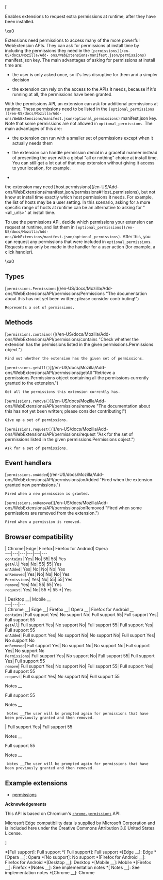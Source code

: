 [



Enables extensions to request extra permissions at runtime, after they have
been installed.



\xa0



Extensions need permissions to access many of the more powerful WebExtension
APIs. They can ask for permissions at install time by including the
permissions they need in the `[permissions](/en-US/docs/Mozilla/Add-
ons/WebExtensions/manifest.json/permissions)` manifest.json key. The main
advantages of asking for permissions at install time are:





  * the user is only asked once, so it's less disruptive for them and a simpler decision


  * the extension can rely on the access to the APIs it needs, because if it's running at all, the permissions have been granted.




With the permissions API, an extension can ask for additional permissions at
runtime. These permissions need to be listed in the `[optional_permissions
](/en-US/docs/Mozilla/Add-
ons/WebExtensions/manifest.json/optional_permissions)` manifest.json key. Note
that some permissions are not allowed in `optional_permissions`. The main
advantages of this are:





  * the extension can run with a smaller set of permissions except when it actually needs them


  * the extension can handle permission denial in a graceful manner instead of presenting the user with a global "all or nothing" choice at install time. You can still get a lot out of that map extension without giving it access to your location, for example.


  * 

the extension may need [host permissions](/en-US/Add-
ons/WebExtensions/manifest.json/permissions#Host_permissions), but not know at
install time exactly which host permissions it needs. For example, the list of
hosts may be a user setting. In this scenario, asking for a more specific
range of hosts at runtime can be an alternative to asking for "<all_urls>" at
install time.







To use the permissions API, decide which permissions your extension can
request at runtime, and list them in `[optional_permissions](/en-
US/docs/Mozilla/Add-ons/WebExtensions/manifest.json/optional_permissions)`.
After this, you can request any permissions that were included in
`optional_permissions`. Requests may only be made in the handler for a user
action (for example, a click handler).



\xa0



## Types



[`permissions.Permissions`](/en-US/docs/Mozilla/Add-
ons/WebExtensions/API/permissions/Permissions "The documentation about this
has not yet been written; please consider contributing!")

    Represents a set of permissions.



## Methods



[`permissions.contains()`](/en-US/docs/Mozilla/Add-
ons/WebExtensions/API/permissions/contains "Check whether the extension has
the permissions listed in the given permissions.Permissions object.")

    Find out whether the extension has the given set of permissions.

[`permissions.getAll()`](/en-US/docs/Mozilla/Add-
ons/WebExtensions/API/permissions/getAll "Retrieve a permissions.Permissions
object containing all the permissions currently granted to the extension.")

    Get all the permissions this extension currently has.

[`permissions.remove()`](/en-US/docs/Mozilla/Add-
ons/WebExtensions/API/permissions/remove "The documentation about this has not
yet been written; please consider contributing!")

    Give up a set of permissions.

[`permissions.request()`](/en-US/docs/Mozilla/Add-
ons/WebExtensions/API/permissions/request "Ask for the set of permissions
listed in the given permissions.Permissions object.")

    Ask for a set of permissions.



## Event handlers



[`permissions.onAdded`](/en-US/docs/Mozilla/Add-
ons/WebExtensions/API/permissions/onAdded "Fired when the extension granted
new permissions.")

    Fired when a new permission is granted.

[`permissions.onRemoved`](/en-US/docs/Mozilla/Add-
ons/WebExtensions/API/permissions/onRemoved "Fired when some permissions are
removed from the extension.")

    Fired when a permission is removed.



## Browser compatibility



| Chrome| Edge| Firefox| Firefox for Android| Opera  
---|---|---|---|---|---  
`contains`|  Yes|  No| 55| 55|  Yes  
`getAll`|  Yes|  No| 55| 55|  Yes  
`onAdded`|  Yes|  No|  No|  No|  Yes  
`onRemoved`|  Yes|  No|  No|  No|  Yes  
`Permissions`|  Yes|  No| 55| 55|  Yes  
`remove`|  Yes|  No| 55| 55|  Yes  
`request`|  Yes|  No| 55 *| 55 *|  Yes  
  
| Desktop __| Mobile __  
---|---|---  
| Chrome __| Edge __| Firefox __| Opera __| Firefox for Android __  
`contains`|  Full support Yes| No support No| Full support
55| Full support Yes| Full support 55  
`getAll`| Full support Yes| No support No| Full support 55|
Full support Yes| Full support 55  
`onAdded`| Full support Yes| No support No| No support No|
Full support Yes| No support No  
`onRemoved`| Full support Yes| No support No| No support No|
Full support Yes| No support No  
`Permissions`| Full support Yes| No support No| Full support
55| Full support Yes| Full support 55  
`remove`| Full support Yes| No support No| Full support 55|
Full support Yes| Full support 55  
`request`| Full support Yes| No support No| Full support 55

Notes __

Full support 55

Notes __

     Notes __The user will be prompted again for permissions that have been previously granted and then removed.
|  Full support Yes| Full support 55

Notes __

Full support 55

Notes __

     Notes __The user will be prompted again for permissions that have been previously granted and then removed.  
  


## Example extensions

  * [permissions](https://github.com/mdn/webextensions-examples/tree/master/permissions)



 **Acknowledgements** 

This API is based on Chromium's
[`chrome.permissions`](https://developer.chrome.com/extensions/permissions)
API.



Microsoft Edge compatibility data is supplied by Microsoft Corporation and is
included here under the Creative Commons Attribution 3.0 United States
License.



]

  *[Full support]: Full support
  *[ Full support]: Full support
  *[Edge __]: Edge
  *[Opera __]: Opera
  *[No support]: No support
  *[Firefox for Android __]: Firefox for Android
  *[Desktop __]: Desktop
  *[Mobile __]: Mobile
  *[Firefox __]: Firefox
  *[Notes __]: See implementation notes
  *[ Notes __]: See implementation notes
  *[Chrome __]: Chrome

